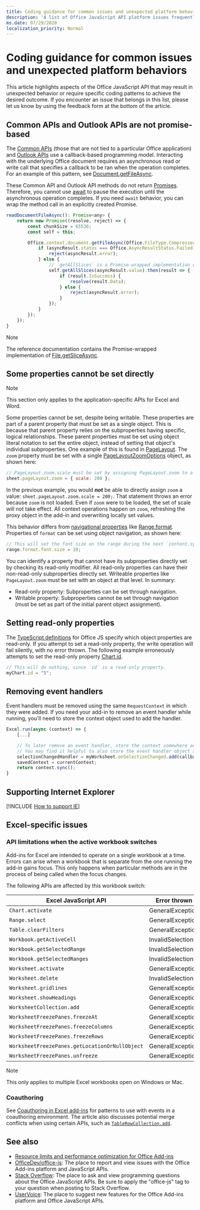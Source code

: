 ```yaml
---
title: Coding guidance for common issues and unexpected platform behaviors
description: 'A list of Office JavaScript API platform issues frequently encountered by developers.'
ms.date: 07/29/2020
localization_priority: Normal
---
```


# Coding guidance for common issues and unexpected platform behaviors

This article highlights aspects of the Office JavaScript API that may result in unexpected behavior or require specific coding patterns to achieve the desired outcome. If you encounter an issue that belongs in this list, please let us know by using the feedback form at the bottom of the article.

## Common APIs and Outlook APIs are not promise-based

The [Common APIs](/javascript/api/office) (those that are not tied to a particular Office application) and [Outlook APIs](/javascript/api/outlook) use a callback-based programming model. Interacting with the underlying Office document requires an asynchronous read or write call that specifies a callback to be ran when the operation completes. For an example of this pattern, see [Document.getFileAsync](/javascript/api/office/office.document#getfileasync-filetype--options--callback-).

These Common API and Outlook API methods do not return [Promises](https://developer.mozilla.org/docs/Web/JavaScript/Reference/Global_Objects/Promise). Therefore, you cannot use [await](https://developer.mozilla.org/docs/Web/JavaScript/Reference/Operators/await) to pause the execution until the asynchronous operation completes. If you need `await` behavior, you can wrap the method call in an explicitly created Promise.

```js
readDocumentFileAsync(): Promise<any> {
    return new Promise((resolve, reject) => {
        const chunkSize = 65536;
        const self = this;

        Office.context.document.getFileAsync(Office.FileType.Compressed, { sliceSize: chunkSize }, (asyncResult) => {
            if (asyncResult.status === Office.AsyncResultStatus.Failed) {
                reject(asyncResult.error);
            } else {
                // `getAllSlices` is a Promise-wrapped implementation of File.getSliceAsync.
                self.getAllSlices(asyncResult.value).then(result => {
                    if (result.IsSuccess) {
                        resolve(result.Data);
                    } else {
                        reject(asyncResult.error);
                    }
                });
            }
        });
    });
}
```

> [!NOTE]
> The reference documentation contains the Promise-wrapped implementation of [File.getSliceAsync](/javascript/api/office/office.file#getsliceasync-sliceindex--callback-).

## Some properties cannot be set directly

> [!NOTE]
> This section only applies to the application-specific APIs for Excel and Word.

Some properties cannot be set, despite being writable. These properties are part of a parent property that must be set as a single object. This is because that parent property relies on the subproperties having specific, logical relationships. These parent properties must be set using object literal notation to set the entire object, instead of setting that object's individual subproperties. One example of this is found in [PageLayout](/javascript/api/excel/excel.pagelayout). The `zoom` property must be set with a single [PageLayoutZoomOptions](/javascript/api/excel/excel.pagelayoutzoomoptions) object, as shown here:

```js
// PageLayout.zoom.scale must be set by assigning PageLayout.zoom to a PageLayoutZoomOptions object.
sheet.pageLayout.zoom = { scale: 200 };
```

In the previous example, you would ***not*** be able to directly assign `zoom` a value: `sheet.pageLayout.zoom.scale = 200;`. That statement throws an error because `zoom` is not loaded. Even if `zoom` were to be loaded, the set of scale will not take effect. All context operations happen on `zoom`, refreshing the proxy object in the add-in and overwriting locally set values.

This behavior differs from [navigational properties](application-specific-api-model.md#scalar-and-navigation-properties) like [Range.format](/javascript/api/excel/excel.range#format). Properties of `format` can be set using object navigation, as shown here:

```js
// This will set the font size on the range during the next `content.sync()`.
range.format.font.size = 10;
```

You can identify a property that cannot have its subproperties directly set by checking its read-only modifier. All read-only properties can have their non-read-only subproperties directly set. Writeable properties like `PageLayout.zoom` must be set with an object at that level. In summary:

- Read-only property: Subproperties can be set through navigation.
- Writable property: Subproperties cannot be set through navigation (must be set as part of the initial parent object assignment).

## Setting read-only properties

The [TypeScript definitions](referencing-the-javascript-api-for-office-library-from-its-cdn.md) for Office JS specify which object properties are read-only. If you attempt to set a read-only property, the write operation will fail silently, with no error thrown. The following example erroneously attempts to set the read-only property [Chart.id](/javascript/api/excel/excel.chart#id).

```js
// This will do nothing, since `id` is a read-only property.
myChart.id = "5";
```

## Removing event handlers

Event handlers must be removed using the same `RequestContext` in which they were added. If you need your add-in to remove an event handler while running, you'll need to store the context object used to add the handler.

```js
Excel.run(async (context) => {
    [...]

    // To later remove an event handler, store the context somewhere accessible to the handler removal function.
    // You may find it helpful to also store the event handler object and associate it with the context.
    selectionChangedHandler = myWorksheet.onSelectionChanged.add(callback);
    savedContext = currentContext;
    return context.sync();
}
```

## Supporting Internet Explorer

[!INCLUDE [How to support IE](../includes/es5-support.md)]

## Excel-specific issues

### API limitations when the active workbook switches

Add-ins for Excel are intended to operate on a single workbook at a time. Errors can arise when a workbook that is separate from the one running the add-in gains focus. This only happens when particular methods are in the process of being called when the focus changes.

The following APIs are affected by this workbook switch:

|Excel JavaScript API | Error thrown |
|--|--|
| `Chart.activate` | GeneralException |
| `Range.select` | GeneralException |
| `Table.clearFilters` | GeneralException |
| `Workbook.getActiveCell`  | InvalidSelection|
| `Workbook.getSelectedRange` | InvalidSelection|
| `Workbook.getSelectedRanges`  | InvalidSelection|
| `Worksheet.activate` | GeneralException |
| `Worksheet.delete`  | InvalidSelection|
| `Worksheet.gridlines` | GeneralException |
| `Worksheet.showHeadings` | GeneralException |
| `WorksheetCollection.add` | GeneralException |
| `WorksheetFreezePanes.freezeAt` | GeneralException |
| `WorksheetFreezePanes.freezeColumns` | GeneralException |
| `WorksheetFreezePanes.freezeRows` | GeneralException |
| `WorksheetFreezePanes.getLocationOrNullObject`| GeneralException |
| `WorksheetFreezePanes.unfreeze` | GeneralException |

> [!NOTE]
> This only applies to multiple Excel workbooks open on Windows or Mac.

### Coauthoring

See [Coauthoring in Excel add-ins](../excel/co-authoring-in-excel-add-ins.md) for patterns to use with events in a coauthoring environment. The article also discusses potential merge conflicts when using certain APIs, such as [`TableRowCollection.add`](/javascript/api/excel/excel.tablerowcollection#add-index--values-).

## See also

- [Resource limits and performance optimization for Office Add-ins](../concepts/resource-limits-and-performance-optimization.md)
- [OfficeDev/office-js](https://github.com/OfficeDev/office-js/issues): The place to report and view issues with the Office Add-ins platform and JavaScript APIs.
- [Stack Overflow](https://stackoverflow.com/questions/tagged/office-js): The place to ask and view programming questions about the Office JavaScript APIs. Be sure to apply the "office-js" tag to your question when posting to Stack Overflow.
- [UserVoice](https://officespdev.uservoice.com/): The place to suggest new features for the Office Add-ins platform and Office JavaScript APIs.

